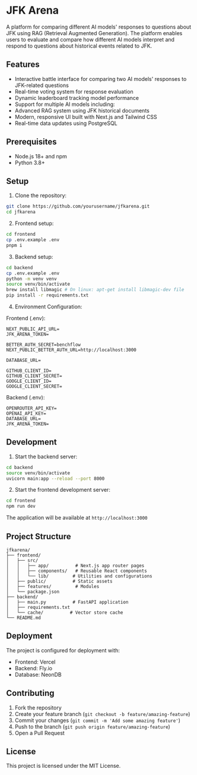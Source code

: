 # JFK Arena

A platform for comparing different AI models' responses to questions about JFK using RAG (Retrieval Augmented Generation). The platform enables users to evaluate and compare how different AI models interpret and respond to questions about historical events related to JFK.

## Features

- Interactive battle interface for comparing two AI models' responses to JFK-related questions
- Real-time voting system for response evaluation
- Dynamic leaderboard tracking model performance
- Support for multiple AI models including:
- Advanced RAG system using JFK historical documents
- Modern, responsive UI built with Next.js and Tailwind CSS
- Real-time data updates using PostgreSQL

## Prerequisites

- Node.js 18+ and npm
- Python 3.8+

## Setup

1. Clone the repository:

```bash
git clone https://github.com/yourusername/jfkarena.git
cd jfkarena
```

2. Frontend setup:

```bash
cd frontend
cp .env.example .env
pnpm i
```

3. Backend setup:

```bash
cd backend
cp .env.example .env
python -m venv venv
source venv/bin/activate
brew install libmagic # On linux: apt-get install libmagic-dev file
pip install -r requirements.txt
```

4. Environment Configuration:

Frontend (.env):

```
NEXT_PUBLIC_API_URL=
JFK_ARENA_TOKEN=

BETTER_AUTH_SECRET=benchflow
NEXT_PUBLIC_BETTER_AUTH_URL=http://localhost:3000

DATABASE_URL=

GITHUB_CLIENT_ID=
GITHUB_CLIENT_SECRET=
GOOGLE_CLIENT_ID=
GOOGLE_CLIENT_SECRET=

```

Backend (.env):

```
OPENROUTER_API_KEY=
OPENAI_API_KEY=
DATABASE_URL=
JFK_ARENA_TOKEN=
```

## Development

1. Start the backend server:

```bash
cd backend
source venv/bin/activate
uvicorn main:app --reload --port 8000
```

2. Start the frontend development server:

```bash
cd frontend
npm run dev
```

The application will be available at `http://localhost:3000`

## Project Structure

```
jfkarena/
├── frontend/
│   ├── src/
│   │   ├── app/          # Next.js app router pages
│   │   ├── components/   # Reusable React components
│   │   └── lib/         # Utilities and configurations
│   ├── public/          # Static assets
│   ├── features/         # Modules
│   └── package.json
├── backend/
│   ├── main.py          # FastAPI application
│   ├── requirements.txt
│   └── cache/          # Vector store cache
└── README.md
```

## Deployment

The project is configured for deployment with:

- Frontend: Vercel
- Backend: Fly.io
- Database: NeonDB

## Contributing

1. Fork the repository
2. Create your feature branch (`git checkout -b feature/amazing-feature`)
3. Commit your changes (`git commit -m 'Add some amazing feature'`)
4. Push to the branch (`git push origin feature/amazing-feature`)
5. Open a Pull Request

## License

This project is licensed under the MIT License.
